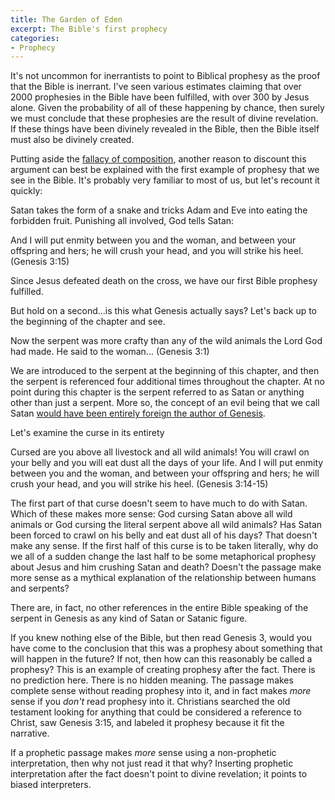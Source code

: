 ```yaml
---
title: The Garden of Eden
excerpt: The Bible's first prophecy
categories:
- Prophecy
---
```

It's not uncommon for inerrantists to point to Biblical prophesy as the proof that the Bible is inerrant. I've seen various estimates claiming that over 2000 prophesies in the Bible have been fulfilled, with over 300 by Jesus alone. Given the probability of all of these happening by chance, then surely we must conclude that these prophesies are the result of divine revelation. If these things have been divinely revealed in the Bible, then the Bible itself must also be divinely created.

Putting aside the [fallacy of composition](https://www.logicallyfallacious.com/logicalfallacies/Fallacy-of-Composition), another reason to discount this argument can best be explained with the first example of prophesy that we see in the Bible. It's probably very familiar to most of us, but let's recount it quickly:

Satan takes the form of a snake and tricks Adam and Eve into eating the forbidden fruit. Punishing all involved, God tells Satan:
>
And I will put enmity between you and the woman, and between your offspring and hers; he will crush your head, and you will strike his heel. (Genesis 3:15)

Since Jesus defeated death on the cross, we have our first Bible prophesy fulfilled.

But hold on a second...is this what Genesis actually says? Let's back up to the beginning of the chapter and see.

>
Now the serpent was more crafty than any of the wild animals the Lord God had made. He said to the woman... (Genesis 3:1)

We are introduced to the serpent at the beginning of this chapter, and then the serpent is referenced four additional times throughout the chapter. At no point during this chapter is the serpent referred to as Satan or anything other than just a serpent. More so, the concept of an evil being that we call Satan [would have been entirely foreign the author of Genesis](https://www.biblicalarchaeology.org/daily/biblical-topics/bible-interpretation/how-the-serpent-became-satan/).

Let's examine the curse in its entirety
>
Cursed are you above all livestock and all wild animals! You will crawl on your belly and you will eat dust all the days of your life. And I will put enmity between you and the woman, and between your offspring and hers; he will crush your head, and you will strike his heel. (Genesis 3:14-15)

The first part of that curse doesn't seem to have much to do with Satan. Which of these makes more sense: God cursing Satan above all wild animals or God cursing the literal serpent above all wild animals? Has Satan been forced to crawl on his belly and eat dust all of his days? That doesn't make any sense. If the first half of this curse is to be taken literally, why do we all of a sudden change the last half to be some metaphorical prophesy about Jesus and him crushing Satan and death? Doesn't the passage make more sense as a mythical explanation of the relationship between humans and serpents?

There are, in fact,  no other references in the entire Bible speaking of the serpent in Genesis as any kind of Satan or Satanic figure.

If you knew nothing else of the Bible, but then read Genesis 3, would you have come to the conclusion that this was a prophesy about something that will happen in the future? If not, then how can this reasonably be called a prophesy? This is an example of creating prophesy after the fact. There is no prediction here. There is no hidden meaning. The passage makes complete sense without reading prophesy into it, and in fact makes *more* sense if you *don't* read prophesy into it. Christians searched the old testament looking for anything that could be considered a reference to Christ, saw Genesis 3:15, and labeled it prophesy because it fit the narrative.

If a prophetic passage makes *more* sense using a non-prophetic interpretation, then why not just read it that why? Inserting prophetic interpretation after the fact doesn't point to divine revelation; it points to biased interpreters.
